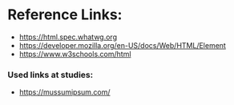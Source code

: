 # Reference Links:
- https://html.spec.whatwg.org
- https://developer.mozilla.org/en-US/docs/Web/HTML/Element
- https://www.w3schools.com/html

### Used links at studies:
- https://mussumipsum.com/
